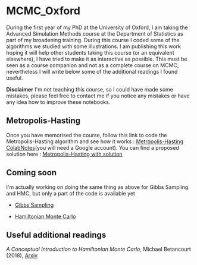 # MCMC_Oxford

During the first year of my PhD at the University of Oxford, I am taking the Advanced Simulation Methods course at the Department of Statistics as part of my broadening training. During this course I coded some of the algorithms we studied with some illustrations. I am publishing this work hoping it will help other students taking this course (or an equivalent elsewhere), I have tried to make it as interactive as possible. This must be seen as a course companion and not as a complete course on MCMC, nevertheless I will write below some of the additional readings I found useful.


**Disclaimer** I'm not teaching this course, so I could have made some mistakes, please feel free to contact me if you notice any mistakes or have any idea how to improve these notebooks.

## Metropolis-Hasting

Once you have memorised the course, follow this link to code the Metropolis-Hasting algorithm and see how it works : [Metropolis-Hasting ColabNotes](https://colab.research.google.com/github/ValentinKil/MCMC/blob/main/Metropolis-Hasting_MCMC.ipynb)(you will need a Google account).  You can find a proposed solution here :  [Metropolis-Hasting with solution](https://nbviewer.org/github/ValentinKil/MCMC/blob/main/Metropolis-Hasting_MCMCwithSol.ipynb)

## Coming soon 

I'm actually working on doing the same thing as above for Gibbs Sampling and HMC, but only a part of the code is available yet

* [Gibbs Sampling](https://nbviewer.org/github/ValentinKil/MCMC/blob/main/Gibbs_samplingwithSol.ipynb)

* [Hamiltonian Monte Carlo](https://nbviewer.org/github/ValentinKil/MCMC/blob/main/HMCwithSol.ipynb)

## Useful additional readings 

*A Conceptual Introduction to Hamiltonian Monte Carlo*, Michael Betancourt (2018), [Arxiv](https://arxiv.org/pdf/1701.02434.pdf)